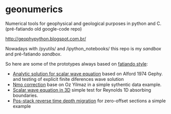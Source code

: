 geonumerics
===========

Numerical tools for geophysical and geological purposes in python and C. (pré-fatiando old google-code repo)

http://geophypython.blogspot.com.br/

Nowadays with /pyutils/ and /ipython_notebooks/ this repo is my *sandbox* and pré-fatiando *sandbox*.

So here are some of the prototypes always based on [fatiando style](https://github.com/fatiando/prototypes):

* [Analytic solution for scalar wave equation](http://nbviewer.ipython.org/github/eusoubrasileiro/geonumerics/blob/master/ipython_notebooks/Fatiando%20-%20F.D.%20vs%20Analytic%20Solution.ipynb) based on Alford 1974 Gephy. and testing of explicit finite diferences wave solution 
* [Nmo correction](http://nbviewer.ipython.org/github/eusoubrasileiro/geonumerics/blob/master/ipython_notebooks/Nmo%20and%20Rms%20velocity.ipynb) base on Oz Yilmaz in a simple sythentic data example.
* [Scalar wave equation in 3D](http://nbviewer.ipython.org/github/eusoubrasileiro/geonumerics/blob/master/ipython_notebooks/Fatiando%20Scalar3.ipynb) simple test for Reynolds 1D absorbing boundaries.
* [Pos-stack reverse time depth migration](http://nbviewer.ipython.org/github/eusoubrasileiro/geonumerics/blob/master/ipython_notebooks/Fatiando%20RTM%20zero-offset.ipynb) for zero-offset sections a simple example


